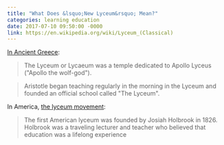 ```yaml
---
title: "What Does &lsquo;New Lyceum&rsquo; Mean?"
categories: learning education
date: 2017-07-10 09:50:00 -0000
link: https://en.wikipedia.org/wiki/Lyceum_(Classical)
---
```

[In Ancient Greece](https://en.wikipedia.org/wiki/Lyceum_(Classical)):

> The Lyceum or Lycaeum was a temple dedicated to Apollo Lyceus ("Apollo the wolf-god").

> Aristotle began teaching regularly in the morning in the Lyceum and founded an official school called "The Lyceum".

In America, [the lyceum movement](https://en.wikipedia.org/wiki/Lyceum_movement):

> The first American lyceum was founded by Josiah Holbrook in 1826. Holbrook was a traveling lecturer and teacher who believed that education was a lifelong experience